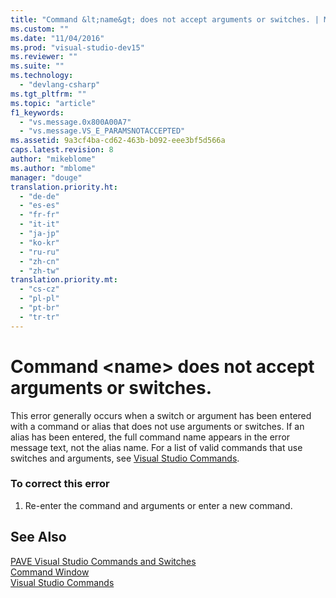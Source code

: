```yaml
---
title: "Command &lt;name&gt; does not accept arguments or switches. | Microsoft Docs"
ms.custom: ""
ms.date: "11/04/2016"
ms.prod: "visual-studio-dev15"
ms.reviewer: ""
ms.suite: ""
ms.technology: 
  - "devlang-csharp"
ms.tgt_pltfrm: ""
ms.topic: "article"
f1_keywords: 
  - "vs.message.0x800A00A7"
  - "vs.message.VS_E_PARAMSNOTACCEPTED"
ms.assetid: 9a3cf4ba-cd62-463b-b092-eee3bf5d566a
caps.latest.revision: 8
author: "mikeblome"
ms.author: "mblome"
manager: "douge"
translation.priority.ht: 
  - "de-de"
  - "es-es"
  - "fr-fr"
  - "it-it"
  - "ja-jp"
  - "ko-kr"
  - "ru-ru"
  - "zh-cn"
  - "zh-tw"
translation.priority.mt: 
  - "cs-cz"
  - "pl-pl"
  - "pt-br"
  - "tr-tr"
---
```

# Command &lt;name&gt; does not accept arguments or switches.
This error generally occurs when a switch or argument has been entered with a command or alias that does not use arguments or switches. If an alias has been entered, the full command name appears in the error message text, not the alias name. For a list of valid commands that use switches and arguments, see [Visual Studio Commands](../ide/reference/visual-studio-commands.md).  
  
### To correct this error  
  
1.  Re-enter the command and arguments or enter a new command.  
  
## See Also  
 [PAVE Visual Studio Commands and Switches](http://msdn.microsoft.com/en-us/262ad510-8ba0-4b39-a9cf-4fb8f891e63c)   
 [Command Window](../ide/reference/command-window.md)   
 [Visual Studio Commands](../ide/reference/visual-studio-commands.md)